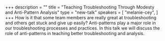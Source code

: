 +++
description = ""
title = "Teaching Troubleshooting Through Modesty and Anti-Pattern Analysis"
type = "new-talk"
speakers = [
        "melanie-cey",
]
+++
How is it that some team members are really great at troubleshooting and others get stuck and give up easily? Anti-patterns play a major role in our troubleshooting processes and practices. In this talk we will discuss the role of anti-patterns in teaching better troubleshooting and analysis.